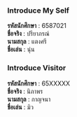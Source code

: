 ### Introduce My Self
**รหัสนักศึกษา**  : 6587021<br>
**ชื่อจริง** : ปรียาภรณ์<br>
**นามสกุล** : แตงศรี<br>
**ชื่อเล่น** : นุ่น<br>

### Introduce Visitor
**รหัสนักศึกษา**  : 65XXXXX<br>
**ชื่อจริง** : นิภาพร<br>
**นามสกุล** : กาญจนา<br>
**ชื่อเล่น** : มิว<br>